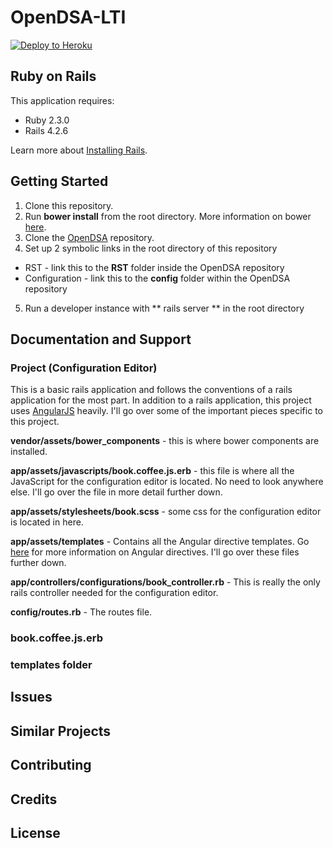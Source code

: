 OpenDSA-LTI
================

[![Deploy to Heroku](https://www.herokucdn.com/deploy/button.png)](https://heroku.com/deploy)

Ruby on Rails
-------------

This application requires:

- Ruby 2.3.0
- Rails 4.2.6

Learn more about [Installing Rails](http://railsapps.github.io/installing-rails.html).

Getting Started
---------------
1. Clone this repository.
2. Run **bower install** from the root directory. More information on bower [here](http://www.bower.io).
3. Clone the [OpenDSA](https://github.com/OpenDSA/OpenDSA) repository.
4. Set up 2 symbolic links in the root directory of this repository
 * RST - link this to the **RST** folder inside the OpenDSA repository
 * Configuration - link this to the **config** folder within the OpenDSA repository
5. Run a developer instance with ** rails server ** in the root directory  

Documentation and Support
-------------------------

### Project (Configuration Editor)
This is a basic rails application and follows the conventions of a rails application for the most part. In addition to a rails application, this project uses [AngularJS](https://docs.angularjs.org/guide/directive) heavily. I'll go over some of the important pieces specific to this project.

**vendor/assets/bower_components** - this is where bower components are installed.

**app/assets/javascripts/book.coffee.js.erb** - this file is where all the JavaScript for the configuration editor is located. No need to look anywhere else. I'll go over the file in more detail further down.

**app/assets/stylesheets/book.scss** - some css for the configuration editor is located in here.

**app/assets/templates** - Contains all the Angular directive templates. Go [here](https://docs.angularjs.org/guide/directive) for more information on Angular directives. I'll go over these files further down.

**app/controllers/configurations/book_controller.rb** - This is really the only rails controller needed for the configuration editor.

**config/routes.rb** - The routes file.

### book.coffee.js.erb

### templates folder

Issues
-------------


Similar Projects
----------------

Contributing
------------

Credits
-------

License
-------
